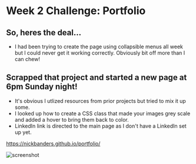 # Week 2 Challenge: Portfolio

## So, heres the deal...
 * I had been trying to create the page using collapsible menus all week but I could never get it working correctly. Obviously bit off more than I can chew!

## Scrapped that project and started a new page at 6pm Sunday night!
 * It's obvious I utlized resources from prior projects but tried to mix it up some.
 * I looked up how to create a CSS class that made your images grey scale and added a hover to bring them back to color.
 * LinkedIn link is directed to the main page as I don't have a LinkedIn set up yet.

https://nickbanders.github.io/portfolio/

![screenshot](https://user-images.githubusercontent.com/92825392/142802365-6f673a1a-0697-4281-81b4-177e3f2a01f0.jpg)
